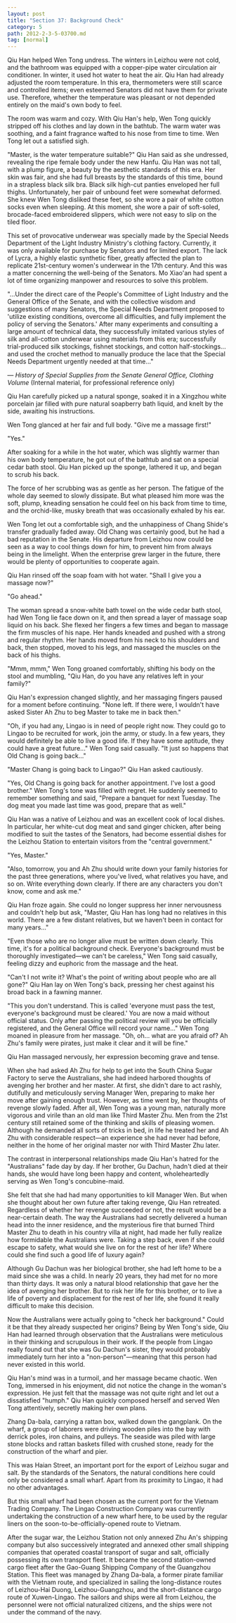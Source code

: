 ```yaml
---
layout: post
title: "Section 37: Background Check"
category: 5
path: 2012-2-3-5-03700.md
tag: [normal]
---
```


Qiu Han helped Wen Tong undress. The winters in Leizhou were not cold, and the bathroom was equipped with a copper-pipe water circulation air conditioner. In winter, it used hot water to heat the air. Qiu Han had already adjusted the room temperature. In this era, thermometers were still scarce and controlled items; even esteemed Senators did not have them for private use. Therefore, whether the temperature was pleasant or not depended entirely on the maid's own body to feel.

The room was warm and cozy. With Qiu Han's help, Wen Tong quickly stripped off his clothes and lay down in the bathtub. The warm water was soothing, and a faint fragrance wafted to his nose from time to time. Wen Tong let out a satisfied sigh.

"Master, is the water temperature suitable?" Qiu Han said as she undressed, revealing the ripe female body under the new Hanfu. Qiu Han was not tall, with a plump figure, a beauty by the aesthetic standards of this era. Her skin was fair, and she had full breasts by the standards of this time, bound in a strapless black silk bra. Black silk high-cut panties enveloped her full thighs. Unfortunately, her pair of unbound feet were somewhat deformed. She knew Wen Tong disliked these feet, so she wore a pair of white cotton socks even when sleeping. At this moment, she wore a pair of soft-soled, brocade-faced embroidered slippers, which were not easy to slip on the tiled floor.

This set of provocative underwear was specially made by the Special Needs Department of the Light Industry Ministry's clothing factory. Currently, it was only available for purchase by Senators and for limited export. The lack of Lycra, a highly elastic synthetic fiber, greatly affected the plan to replicate 21st-century women's underwear in the 17th century. And this was a matter concerning the well-being of the Senators. Mo Xiao'an had spent a lot of time organizing manpower and resources to solve this problem.

"...Under the direct care of the People's Committee of Light Industry and the General Office of the Senate, and with the collective wisdom and suggestions of many Senators, the Special Needs Department proposed to 'utilize existing conditions, overcome all difficulties, and fully implement the policy of serving the Senators.' After many experiments and consulting a large amount of technical data, they successfully imitated various styles of silk and all-cotton underwear using materials from this era; successfully trial-produced silk stockings, fishnet stockings, and cotton half-stockings... and used the crochet method to manually produce the lace that the Special Needs Department urgently needed at that time..."

— *History of Special Supplies from the Senate General Office, Clothing Volume* (Internal material, for professional reference only)

Qiu Han carefully picked up a natural sponge, soaked it in a Xingzhou white porcelain jar filled with pure natural soapberry bath liquid, and knelt by the side, awaiting his instructions.

Wen Tong glanced at her fair and full body. "Give me a massage first!"

"Yes."

After soaking for a while in the hot water, which was slightly warmer than his own body temperature, he got out of the bathtub and sat on a special cedar bath stool. Qiu Han picked up the sponge, lathered it up, and began to scrub his back.

The force of her scrubbing was as gentle as her person. The fatigue of the whole day seemed to slowly dissipate. But what pleased him more was the soft, plump, kneading sensation he could feel on his back from time to time, and the orchid-like, musky breath that was occasionally exhaled by his ear.

Wen Tong let out a comfortable sigh, and the unhappiness of Chang Shide's transfer gradually faded away. Old Chang was certainly good, but he had a bad reputation in the Senate. His departure from Leizhou now could be seen as a way to cool things down for him, to prevent him from always being in the limelight. When the enterprise grew larger in the future, there would be plenty of opportunities to cooperate again.

Qiu Han rinsed off the soap foam with hot water. "Shall I give you a massage now?"

"Go ahead."

The woman spread a snow-white bath towel on the wide cedar bath stool, had Wen Tong lie face down on it, and then spread a layer of massage soap liquid on his back. She flexed her fingers a few times and began to massage the firm muscles of his nape. Her hands kneaded and pushed with a strong and regular rhythm. Her hands moved from his neck to his shoulders and back, then stopped, moved to his legs, and massaged the muscles on the back of his thighs.

"Mmm, mmm," Wen Tong groaned comfortably, shifting his body on the stool and mumbling, "Qiu Han, do you have any relatives left in your family?"

Qiu Han's expression changed slightly, and her massaging fingers paused for a moment before continuing. "None left. If there were, I wouldn't have asked Sister Ah Zhu to beg Master to take me in back then."

"Oh, if you had any, Lingao is in need of people right now. They could go to Lingao to be recruited for work, join the army, or study. In a few years, they would definitely be able to live a good life. If they have some aptitude, they could have a great future..." Wen Tong said casually. "It just so happens that Old Chang is going back..."

"Master Chang is going back to Lingao?" Qiu Han asked cautiously.

"Yes, Old Chang is going back for another appointment. I've lost a good brother." Wen Tong's tone was filled with regret. He suddenly seemed to remember something and said, "Prepare a banquet for next Tuesday. The dog meat you made last time was good, prepare that as well."

Qiu Han was a native of Leizhou and was an excellent cook of local dishes. In particular, her white-cut dog meat and sand ginger chicken, after being modified to suit the tastes of the Senators, had become essential dishes for the Leizhou Station to entertain visitors from the "central government."

"Yes, Master."

"Also, tomorrow, you and Ah Zhu should write down your family histories for the past three generations, where you've lived, what relatives you have, and so on. Write everything down clearly. If there are any characters you don't know, come and ask me."

Qiu Han froze again. She could no longer suppress her inner nervousness and couldn't help but ask, "Master, Qiu Han has long had no relatives in this world. There are a few distant relatives, but we haven't been in contact for many years..."

"Even those who are no longer alive must be written down clearly. This time, it's for a political background check. Everyone's background must be thoroughly investigated—we can't be careless," Wen Tong said casually, feeling dizzy and euphoric from the massage and the heat.

"Can't I not write it? What's the point of writing about people who are all gone?" Qiu Han lay on Wen Tong's back, pressing her chest against his broad back in a fawning manner.

"This you don't understand. This is called 'everyone must pass the test, everyone's background must be cleared.' You are now a maid without official status. Only after passing the political review will you be officially registered, and the General Office will record your name..." Wen Tong moaned in pleasure from her massage. "Oh, oh... what are you afraid of? Ah Zhu's family were pirates, just make it clear and it will be fine."

Qiu Han massaged nervously, her expression becoming grave and tense.

When she had asked Ah Zhu for help to get into the South China Sugar Factory to serve the Australians, she had indeed harbored thoughts of avenging her brother and her master. At first, she didn't dare to act rashly, dutifully and meticulously serving Manager Wen, preparing to make her move after gaining enough trust. However, as time went by, her thoughts of revenge slowly faded. After all, Wen Tong was a young man, naturally more vigorous and virile than an old man like Third Master Zhu. Men from the 21st century still retained some of the thinking and skills of pleasing women. Although he demanded all sorts of tricks in bed, in life he treated her and Ah Zhu with considerable respect—an experience she had never had before, neither in the home of her original master nor with Third Master Zhu later.

The contrast in interpersonal relationships made Qiu Han's hatred for the "Australians" fade day by day. If her brother, Gu Dachun, hadn't died at their hands, she would have long been happy and content, wholeheartedly serving as Wen Tong's concubine-maid.

She felt that she had had many opportunities to kill Manager Wen. But when she thought about her own future after taking revenge, Qiu Han retreated. Regardless of whether her revenge succeeded or not, the result would be a near-certain death. The way the Australians had secretly delivered a human head into the inner residence, and the mysterious fire that burned Third Master Zhu to death in his country villa at night, had made her fully realize how formidable the Australians were. Taking a step back, even if she could escape to safety, what would she live on for the rest of her life? Where could she find such a good life of luxury again?

Although Gu Dachun was her biological brother, she had left home to be a maid since she was a child. In nearly 20 years, they had met for no more than thirty days. It was only a natural blood relationship that gave her the idea of avenging her brother. But to risk her life for this brother, or to live a life of poverty and displacement for the rest of her life, she found it really difficult to make this decision.

Now the Australians were actually going to "check her background." Could it be that they already suspected her origins? Being by Wen Tong's side, Qiu Han had learned through observation that the Australians were meticulous in their thinking and scrupulous in their work. If the people from Lingao really found out that she was Gu Dachun's sister, they would probably immediately turn her into a "non-person"—meaning that this person had never existed in this world.

Qiu Han's mind was in a turmoil, and her massage became chaotic. Wen Tong, immersed in his enjoyment, did not notice the change in the woman's expression. He just felt that the massage was not quite right and let out a dissatisfied "humph." Qiu Han quickly composed herself and served Wen Tong attentively, secretly making her own plans.

Zhang Da-bala, carrying a rattan box, walked down the gangplank. On the wharf, a group of laborers were driving wooden piles into the bay with derrick poles, iron chains, and pulleys. The seaside was piled with large stone blocks and rattan baskets filled with crushed stone, ready for the construction of the wharf and pier.

This was Haian Street, an important port for the export of Leizhou sugar and salt. By the standards of the Senators, the natural conditions here could only be considered a small wharf. Apart from its proximity to Lingao, it had no other advantages.

But this small wharf had been chosen as the current port for the Vietnam Trading Company. The Lingao Construction Company was currently undertaking the construction of a new wharf here, to be used by the regular liners on the soon-to-be-officially-opened route to Vietnam.

After the sugar war, the Leizhou Station not only annexed Zhu An's shipping company but also successively integrated and annexed other small shipping companies that operated coastal transport of sugar and salt, officially possessing its own transport fleet. It became the second station-owned cargo fleet after the Gao-Guang Shipping Company of the Guangzhou Station. This fleet was managed by Zhang Da-bala, a former pirate familiar with the Vietnam route, and specialized in sailing the long-distance routes of Leizhou-Hai Duong, Leizhou-Guangzhou, and the short-distance cargo route of Xuwen-Lingao. The sailors and ships were all from Leizhou, the personnel were not official naturalized citizens, and the ships were not under the command of the navy.